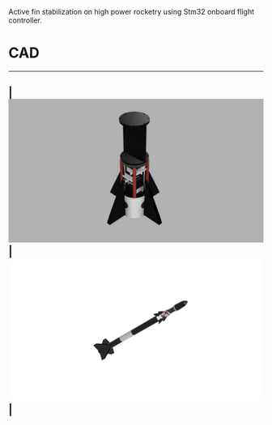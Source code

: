 Active fin stabilization on high power rocketry using Stm32 onboard flight controller.

# CAD
------------------------------------------------------------------------
|<img src="CAD/combinbed v14.png" >| <img src="CAD/combinbed v16.png" >|
------------------------------------------------------------------------

